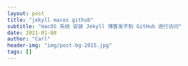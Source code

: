 ```yaml
---
layout: post
title: "jekyll macos github"
subtitle: "macOS 系统 安装 Jekyll 博客发不到 GitHub 进行访问"
date: 2021-01-08
author: "Carl"
header-img: "img/post-bg-2015.jpg"
tags: []
---
```

